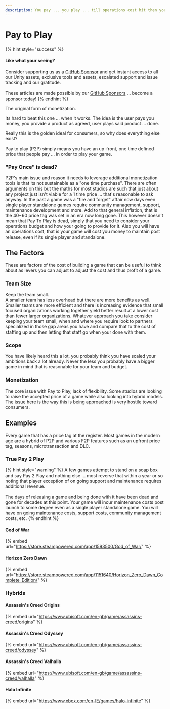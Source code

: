 ```yaml
---
description: You pay ... you play ... till operations cost hit then you pay some more
---
```


# Pay to Play

{% hint style="success" %}
#### Like what your seeing?

Consider supporting us as a [GitHub Sponsor](../../../../become-a-sponsor.md) and get instant access to all our Unity assets, exclusive tools and assets, escalated support and issue tracking and our gratitude.\
\
These articles are made possible by our [GitHub Sponsors](https://github.com/sponsors/heathen-engineering) ... become a sponsor today!
{% endhint %}

The original form of monetization.

Its hard to beat this one ... when it works. The idea is the user pays you money, you provide a product as agreed, user plays said product ... done.

Really this is the golden ideal for consumers, so why does everything else exist?

Pay to play (P2P) simply means you have an up-front, one time defined price that people pay … in order to play your game.&#x20;

### "Pay Once" is dead?

P2P's main issue and reason it needs to leverage additional monetization tools is that its not sustainable as a "one time purchase". There are often arguments on this but the maths for most studios are such that just about any project just isn't viable for a 1 time price ... that's reasonable to ask anyway. In the past a game was a "fire and forget" affair now days even single player standalone games require community management, support, maintenance development and more. Add to that general inflation, that is the $40-$60 price tag was set in an era now long gone. This however doesn't mean that Pay To Play is dead, simply that you need to consider your operations budget and how your going to provide for it. Also you will have an operations cost, that is your game will cost you money to maintain post release, even if its single player and standalone.

## The Factors

These are factors of the cost of building a game that can be useful to think about as levers you can adjust to adjust the cost and thus profit of a game.

### Team Size

Keep the team small.\
A smaller team has less overhead but there are more benefits as well. Smaller teams are more efficient and there is increasing evidence that small focused organizations working together yield better result at a lower cost than fewer larger organizations. Whatever approach you take consider keeping your team small, when and where you require look to partners specialized in those gap areas you have and compare that to the cost of staffing up and then letting that staff go when your done with them.

### Scope

You have likely heard this a lot, you probably think you have scaled your ambitions back a lot already. Never the less you probably have a bigger game in mind that is reasonable for your team and budget.&#x20;

### Monetization

The core issue with Pay to Play, lack of flexibility. Some studios are looking to raise the accepted price of a game while also looking into hybrid models. The issue here is the way this is being approached is very hostile toward consumers.&#x20;

## Examples

Every game that has a price tag at the register. Most games in the modern age are a hybrid of P2P and various F2P features such as an upfront price tag, seasons, microtransaction and DLC.

### True Pay 2 Play

{% hint style="warning" %}
A few games attempt to stand on a soap box and say Pay 2 Play and nothing else ... most reverse that within a year or so noting that player exception of on going support and maintenance requires additional revenue.\
\
The days of releasing a game and being done with it have been dead and gone for decades at this point. Your game will incur maintenance costs post launch to some degree even as a single player standalone game. You will have on going maintenance costs, support costs, community management costs, etc.
{% endhint %}

#### God of War

{% embed url="https://store.steampowered.com/app/1593500/God_of_War/" %}

#### Horizon Zero Dawn

{% embed url="https://store.steampowered.com/app/1151640/Horizon_Zero_Dawn_Complete_Edition/" %}

### Hybrids

#### Assassin's Creed Origins

{% embed url="https://www.ubisoft.com/en-gb/game/assassins-creed/origins" %}

#### Assassin's Creed Odyssey

{% embed url="https://www.ubisoft.com/en-gb/game/assassins-creed/odyssey" %}

#### Assassin's Creed Valhalla

{% embed url="https://www.ubisoft.com/en-gb/game/assassins-creed/valhalla" %}

#### Halo Infinite

{% embed url="https://www.xbox.com/en-IE/games/halo-infinite" %}
